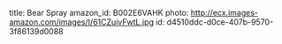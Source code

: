 title: Bear Spray
amazon_id: B002E6VAHK
photo: http://ecx.images-amazon.com/images/I/61CZuivFwtL.jpg
id: d4510ddc-d0ce-407b-9570-3f86139d0088
